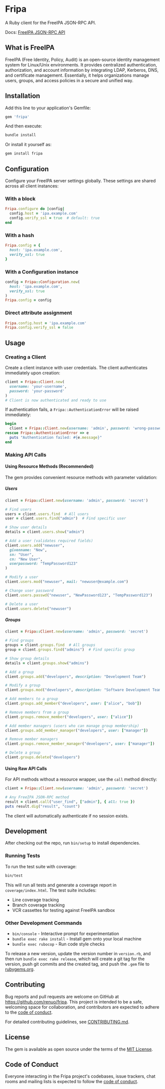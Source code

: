 # Fripa

A Ruby client for the FreeIPA JSON-RPC API.

Docs: [FreeIPA JSON-RPC API](https://freeipa.readthedocs.io/en/latest/api/json-rpc.html)

## What is FreeIPA
FreeIPA (Free Identity, Policy, Audit) is an open-source identity management system for Linux/Unix environments. It provides centralized authentication, authorization, and account information by integrating LDAP, Kerberos, DNS, and certificate management. Essentially, it helps organizations manage users, groups, and access policies in a secure and unified way.

## Installation

Add this line to your application's Gemfile:

```ruby
gem 'fripa'
```

And then execute:

```bash
bundle install
```

Or install it yourself as:

```bash
gem install fripa
```

## Configuration

Configure your FreeIPA server settings globally. These settings are shared across all client instances:

### With a block

```ruby
Fripa.configure do |config|
  config.host = 'ipa.example.com'
  config.verify_ssl = true  # default: true
end
```

### With a hash

```ruby
Fripa.config = {
  host: 'ipa.example.com',
  verify_ssl: true
}
```

### With a Configuration instance

```ruby
config = Fripa::Configuration.new(
  host: 'ipa.example.com',
  verify_ssl: true
)
Fripa.config = config
```

### Direct attribute assignment

```ruby
Fripa.config.host = 'ipa.example.com'
Fripa.config.verify_ssl = false
```

## Usage

### Creating a Client

Create a client instance with user credentials. The client authenticates immediately upon creation:

```ruby
client = Fripa::Client.new(
  username: 'your-username',
  password: 'your-password'
)
# Client is now authenticated and ready to use
```

If authentication fails, a `Fripa::AuthenticationError` will be raised immediately:

```ruby
begin
  client = Fripa::Client.new(username: 'admin', password: 'wrong-password')
rescue Fripa::AuthenticationError => e
  puts "Authentication failed: #{e.message}"
end
```

### Making API Calls

#### Using Resource Methods (Recommended)

The gem provides convenient resource methods with parameter validation:

##### Users

```ruby
client = Fripa::Client.new(username: 'admin', password: 'secret')

# Find users
users = client.users.find  # All users
user = client.users.find("admin")  # Find specific user

# Show user details
details = client.users.show("admin")

# Add a user (validates required fields)
client.users.add("newuser",
  givenname: "New",
  sn: "User",
  cn: "New User",
  userpassword: "TempPassword123"
)

# Modify a user
client.users.mod("newuser", mail: "newuser@example.com")

# Change user password
client.users.passwd("newuser", "NewPassword123", "TempPassword123")

# Delete a user
client.users.delete("newuser")
```

##### Groups

```ruby
client = Fripa::Client.new(username: 'admin', password: 'secret')

# Find groups
groups = client.groups.find  # All groups
group = client.groups.find("admins")  # Find specific group

# Show group details
details = client.groups.show("admins")

# Add a group
client.groups.add("developers", description: "Development Team")

# Modify a group
client.groups.mod("developers", description: "Software Development Team")

# Add members to a group
client.groups.add_member("developers", user: ["alice", "bob"])

# Remove members from a group
client.groups.remove_member("developers", user: ["alice"])

# Add member managers (users who can manage group membership)
client.groups.add_member_manager("developers", user: ["manager"])

# Remove member managers
client.groups.remove_member_manager("developers", user: ["manager"])

# Delete a group
client.groups.delete("developers")
```

#### Using Raw API Calls

For API methods without a resource wrapper, use the `call` method directly:

```ruby
client = Fripa::Client.new(username: 'admin', password: 'secret')

# Any FreeIPA JSON-RPC method
result = client.call("user_find", ["admin"], { all: true })
puts result.dig("result", "count")
```

The client will automatically authenticate if no session exists.

## Development

After checking out the repo, run `bin/setup` to install dependencies.

### Running Tests

To run the test suite with coverage:

```bash
bin/test
```

This will run all tests and generate a coverage report in `coverage/index.html`. The test suite includes:
- Line coverage tracking
- Branch coverage tracking
- VCR cassettes for testing against FreeIPA sandbox

### Other Development Commands

- `bin/console` - Interactive prompt for experimentation
- `bundle exec rake install` - Install gem onto your local machine
- `bundle exec rubocop` - Run code style checks

To release a new version, update the version number in `version.rb`, and then run `bundle exec rake release`, which will create a git tag for the version, push git commits and the created tag, and push the `.gem` file to [rubygems.org](https://rubygems.org).

## Contributing

Bug reports and pull requests are welcome on GitHub at https://github.com/renuo/fripa. This project is intended to be a safe, welcoming space for collaboration, and contributors are expected to adhere to the [code of conduct](https://github.com/renuo/fripa/blob/main/CODE_OF_CONDUCT.md).

For detailed contributing guidelines, see [CONTRIBUTING.md](CONTRIBUTING.md).

## License

The gem is available as open source under the terms of the [MIT License](https://opensource.org/licenses/MIT).

## Code of Conduct

Everyone interacting in the Fripa project's codebases, issue trackers, chat rooms and mailing lists is expected to follow the [code of conduct](https://github.com/renuo/fripa/blob/main/CODE_OF_CONDUCT.md).
